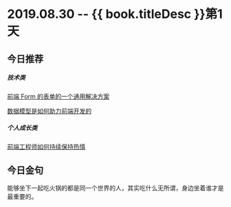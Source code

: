 # 2019.08.30 -- {{ book.titleDesc }}第1天


## 今日推荐

##### 技术类

[前端 Form 的表单的一个通用解决方案](https://www.yuque.com/docs/share/8238bd4e-cfb2-42de-afa7-bc2b2f2ab0dc)

[数据模型是如何助力前端开发的](https://mp.weixin.qq.com/s/q6xybux0fhrUz5HE5TY0aA)

##### 个人成长类

[前端工程师如何持续保持热情](https://juejin.im/post/5d6419dee51d4561eb0b26af)



## 今日金句

能够坐下一起吃火锅的都是同一个世界的人，其实吃什么无所谓，身边坐着谁才是最重要的。
